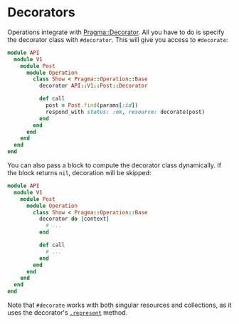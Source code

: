 # Decorators

Operations integrate with [Pragma::Decorator](https://github.com/pragmarb/pragma-decorator). All you
have to do is specify the decorator class with `#decorator`. This will give you access to
`#decorate`:

```ruby
module API
  module V1
    module Post
      module Operation
        class Show < Pragma::Operation::Base
          decorator API::V1::Post::Decorator

          def call
            post = Post.find(params[:id])
            respond_with status: :ok, resource: decorate(post)
          end
        end
      end
    end
  end
end
```

You can also pass a block to compute the decorator class dynamically. If the block returns `nil`,
decoration will be skipped:

```ruby
module API
  module V1
    module Post
      module Operation
        class Show < Pragma::Operation::Base
          decorator do |context|
            # ...
          end

          def call
            # ...
          end
        end
      end
    end
  end
end
```

Note that `#decorate` works with both singular resources and collections, as it uses the decorator's
[`.represent`](http://trailblazer.to/gems/representable/3.0/api.html) method.
